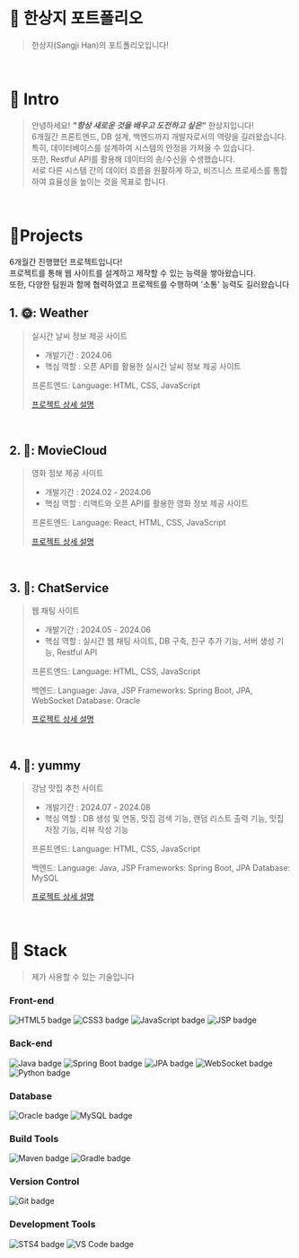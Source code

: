 # 📜 한상지 포트폴리오

> 한상지(Sangji Han)의 포트폴리오입니다!

<br />

# 👋 Intro

> 안녕하세요! ***"항상 새로운 것을 배우고 도전하고 싶은"*** 한상지입니다!  <br />
> 6개월간 프론트엔드, DB 설계, 백엔드까지 개발자로서의 역량을 길러왔습니다. <br />
> 특히, 데이터베이스를 설계하여 시스템의 안정을 가져올 수 있습니다. <br />
> 또한, Restful API를 활용해 데이터의 송/수신을 수생했습니다. <br />
> 서로 다른 시스템 간의 데이터 흐름을 원활하게 하고, 비즈니스 프로세스를 통합하여 효율성을 높이는 것을 목표로 합니다. <br />

<br />

# 📝Projects
6개월간 진행했던 프로젝트입니다!<br />
프로젝트를 통해
웹 사이트를 설계하고 제작할 수 있는 능력을 쌓아왔습니다. <br />
또한, 다양한 팀원과 함께 협력하였고 프로젝트를 수행하며 '소통' 능력도 길러왔습니다 <br />


## 1. 🌞: Weather

> 실시간 날씨 정보 제공 사이트 
>
> - 개발기간 : 2024.06
> - 핵심 역할 : 오픈 API를 활용한 실시간 날씨 정보 제공 사이트
>
> 프론트엔드:
> Language: HTML, CSS, JavaScript <br />
>
> [프로젝트 상세 설명](https://github.com/SangjiHan/Weather)  


<br />

## 2. 🎥: MovieCloud

>  영화 정보 제공 사이트
>
> - 개발기간 : 2024.02 - 2024.06
> - 핵심 역할 : 리액트와 오픈 API를 활용한 영화 정보 제공 사이트
>   
> 프론트엔드:
> Language: React, HTML, CSS, JavaScript
> 
> [프로젝트 상세 설명](https://github.com/SangjiHan/movie_cloud)

<br />

## 3. 👱: ChatService

> 웹 채팅 사이트
>
> - 개발기간 : 2024.05 - 2024.06
> - 핵심 역할 : 실시간 웹 채팅 사이트, DB 구축, 친구 추가 기능, 서버 생성 기능, Restful API
>   
> 프론트엔드:
> Language: HTML, CSS, JavaScript
> 
> 백엔드:
> Language: Java, JSP
> Frameworks: Spring Boot, JPA, WebSocket
>Database: Oracle
> 
> [프로젝트 상세 설명](https://github.com/SangjiHan/chatService)

<br />

## 4. 🥘: yummy

>  강남 맛집 추천 사이트
>
> - 개발기간 : 2024.07 - 2024.08
> - 핵심 역할 : DB 생성 및 연동, 맛집 검색 기능, 랜덤 리스트 출력 기능, 맛집 저장 기능, 리뷰 작성 기능
>   
> 프론트엔드:
> Language: HTML, CSS, JavaScript
> 
> 백엔드:
> Language: Java, JSP
> Frameworks: Spring Boot, JPA
> Database: MySQL
> 
> [프로젝트 상세 설명](https://github.com/davidtwo000/green-yummy-project)

<br />

# 📝 Stack
> 제가 사용할 수 있는 기술입니다

### Front-end

<div>
    <img src="https://img.shields.io/badge/HTML5-F16529?style=for-the-badge&logo=html5&logoColor=white&color=F16529" alt="HTML5 badge">
    <img src="https://img.shields.io/badge/CSS3-1572B6?style=for-the-badge&logo=css3&logoColor=white&color=1572B6" alt="CSS3 badge">
    <img src="https://img.shields.io/badge/JavaScript-F7DF1E?style=for-the-badge&logo=javascript&logoColor=000000&color=F7DF1E" alt="JavaScript badge">
    <img src="https://img.shields.io/badge/JSP-F7E03C?style=for-the-badge&logo=java&logoColor=000000&color=F7E03C" alt="JSP badge">
</div>

### Back-end

<div>
    <img src="https://img.shields.io/badge/Java-F89820?style=for-the-badge&logo=java&logoColor=white&color=F89820" alt="Java badge">
    <img src="https://img.shields.io/badge/Spring_Boot-6DB33F?style=for-the-badge&logo=spring-boot&logoColor=white&color=6DB33F" alt="Spring Boot badge">
    <img src="https://img.shields.io/badge/JPA-007396?style=for-the-badge&logo=java&logoColor=white&color=007396" alt="JPA badge">
    <img src="https://img.shields.io/badge/WebSocket-00BFAE?style=for-the-badge&logo=WebSocket&logoColor=white&color=00BFAE" alt="WebSocket badge">
    <img src="https://img.shields.io/badge/Python-306998?style=for-the-badge&logo=python&logoColor=white&color=306998" alt="Python badge">
</div>

### Database

<div>
    <img src="https://img.shields.io/badge/Oracle-F80000?style=for-the-badge&logo=Oracle&logoColor=white&color=F80000" alt="Oracle badge">
    <img src="https://img.shields.io/badge/MySQL-4479A1?style=for-the-badge&logo=mysql&logoColor=white&color=4479A1" alt="MySQL badge">
</div>

### Build Tools

<div>
    <img src="https://img.shields.io/badge/Maven-C71A36?style=for-the-badge&logo=apache-maven&logoColor=white&color=C71A36" alt="Maven badge">
    <img src="https://img.shields.io/badge/Gradle-02303A?style=for-the-badge&logo=gradle&logoColor=white&color=02303A" alt="Gradle badge">
</div>

### Version Control

<div>
    <img src="https://img.shields.io/badge/Git-F05032?style=for-the-badge&logo=git&logoColor=white&color=F05032" alt="Git badge">
</div>

### Development Tools

<div>
    <img src="https://img.shields.io/badge/STS4-6DB33F?style=for-the-badge&logo=eclipse&logoColor=white&color=6DB33F" alt="STS4 badge">
    <img src="https://img.shields.io/badge/VS_Code-007ACC?style=for-the-badge&logo=visual-studio-code&logoColor=white&color=007ACC" alt="VS Code badge">
</div>
